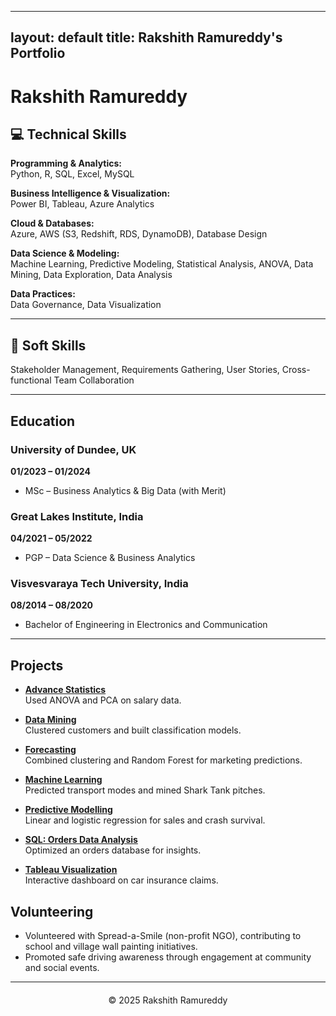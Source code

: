 
---
layout: default
title: Rakshith Ramureddy's Portfolio
---

# Rakshith Ramureddy

## 💻 Technical Skills

**Programming & Analytics:**  
Python, R, SQL, Excel, MySQL

**Business Intelligence & Visualization:**  
Power BI, Tableau, Azure Analytics

**Cloud & Databases:**  
Azure, AWS (S3, Redshift, RDS, DynamoDB), Database Design

**Data Science & Modeling:**  
Machine Learning, Predictive Modeling, Statistical Analysis, ANOVA, Data Mining, Data Exploration, Data Analysis

**Data Practices:**  
Data Governance, Data Visualization

---
## 🤝 Soft Skills
Stakeholder Management, Requirements Gathering, User Stories, Cross-functional Team Collaboration

---
## Education

### University of Dundee, UK  
**01/2023 – 01/2024**
- MSc – Business Analytics & Big Data (with Merit)

### Great Lakes Institute, India
**04/2021 – 05/2022**
- PGP – Data Science & Business Analytics

### Visvesvaraya Tech University, India
**08/2014 – 08/2020**
- Bachelor of Engineering in Electronics and Communication

---

## Projects
- **[Advance Statistics](projects/advance_statistics.md)**  
  Used ANOVA and PCA on salary data.

- **[Data Mining](projects/data_mining.md)**  
  Clustered customers and built classification models.

- **[Forecasting](projects/forecasting.md)**  
  Combined clustering and Random Forest for marketing predictions.

- **[Machine Learning](projects/machine_learning.md)**  
  Predicted transport modes and mined Shark Tank pitches.

- **[Predictive Modelling](projects/predictive_modelling.md)**  
  Linear and logistic regression for sales and crash survival.

- **[SQL: Orders Data Analysis](projects/sql_orders_analysis.md)**  
  Optimized an orders database for insights.

- **[Tableau Visualization](projects/tableau_visualization.md)**  
  Interactive dashboard on car insurance claims.

## Volunteering

- Volunteered with Spread-a-Smile (non-profit NGO), contributing to school and village wall painting initiatives.
- Promoted safe driving awareness through engagement at community and social events.

---


<div style="text-align:center; margin-top:20px;">
    &copy; 2025 Rakshith Ramureddy
</div>

